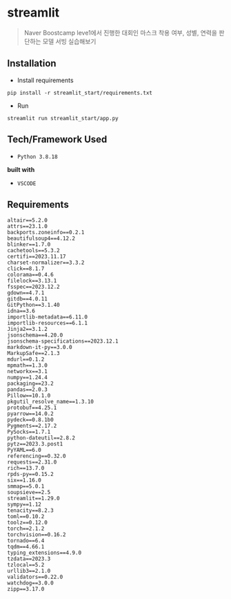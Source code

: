 # streamlit
> Naver Boostcamp leve1에서 진행한 대회인 마스크 착용 여부, 성별, 연력을 판단하는 모델 서빙 실습해보기

## Installation
- Install requirements
```
pip install -r streamlit_start/requirements.txt
```

- Run
```
streamlit run streamlit_start/app.py
```

## Tech/Framework Used
- `Python 3.8.18`

__built with__
- `VSCODE`

## Requirements
```
altair==5.2.0
attrs==23.1.0
backports.zoneinfo==0.2.1
beautifulsoup4==4.12.2
blinker==1.7.0
cachetools==5.3.2
certifi==2023.11.17
charset-normalizer==3.3.2
click==8.1.7
colorama==0.4.6
filelock==3.13.1
fsspec==2023.12.2
gdown==4.7.1
gitdb==4.0.11
GitPython==3.1.40
idna==3.6
importlib-metadata==6.11.0
importlib-resources==6.1.1
Jinja2==3.1.2
jsonschema==4.20.0
jsonschema-specifications==2023.12.1
markdown-it-py==3.0.0
MarkupSafe==2.1.3
mdurl==0.1.2
mpmath==1.3.0
networkx==3.1
numpy==1.24.4
packaging==23.2
pandas==2.0.3
Pillow==10.1.0
pkgutil_resolve_name==1.3.10
protobuf==4.25.1
pyarrow==14.0.2
pydeck==0.8.1b0
Pygments==2.17.2
PySocks==1.7.1
python-dateutil==2.8.2
pytz==2023.3.post1
PyYAML==6.0
referencing==0.32.0
requests==2.31.0
rich==13.7.0
rpds-py==0.15.2
six==1.16.0
smmap==5.0.1
soupsieve==2.5
streamlit==1.29.0
sympy==1.12
tenacity==8.2.3
toml==0.10.2
toolz==0.12.0
torch==2.1.2
torchvision==0.16.2
tornado==6.4
tqdm==4.66.1
typing_extensions==4.9.0
tzdata==2023.3
tzlocal==5.2
urllib3==2.1.0
validators==0.22.0
watchdog==3.0.0
zipp==3.17.0
```
